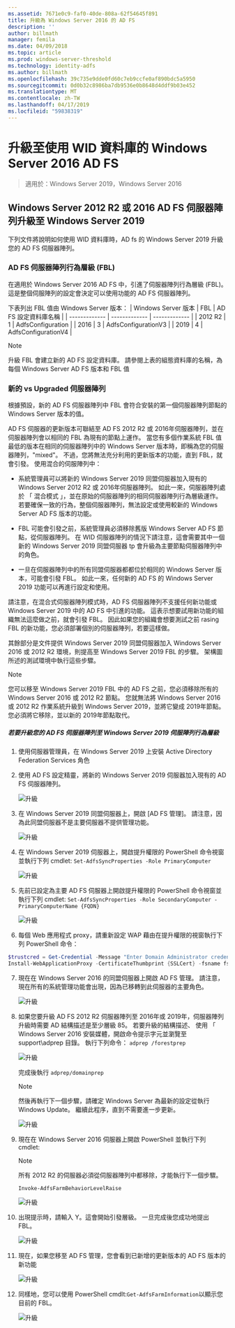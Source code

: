 ```yaml
---
ms.assetid: 7671e0c9-faf0-40de-808a-62f54645f891
title: 升級為 Windows Server 2016 的 AD FS
description: ''
author: billmath
manager: femila
ms.date: 04/09/2018
ms.topic: article
ms.prod: windows-server-threshold
ms.technology: identity-adfs
ms.author: billmath
ms.openlocfilehash: 39c735e9dde0fd60c7eb9ccfe0af890bdc5a5950
ms.sourcegitcommit: 0d0b32c8986ba7db9536e0b8648d4ddf9b03e452
ms.translationtype: MT
ms.contentlocale: zh-TW
ms.lasthandoff: 04/17/2019
ms.locfileid: "59838319"
---
```

# <a name="upgrading-to-ad-fs-in-windows-server-2016-using-a-wid-database"></a>升級至使用 WID 資料庫的 Windows Server 2016 AD FS

>適用於：Windows Server 2019，Windows Server 2016


## <a name="upgrading-a-windows-server-2012-r2-or-2016-ad-fs-farm-to-windows-server-2019"></a>Windows Server 2012 R2 或 2016 AD FS 伺服器陣列升級至 Windows Server 2019 
下列文件將說明如何使用 WID 資料庫時，AD fs 的 Windows Server 2019 升級您的 AD FS 伺服器陣列。  

### <a name="ad-fs-farm-behavior-levels-fbl"></a>AD FS 伺服器陣列行為層級 (FBL)  
在適用於 Windows Server 2016 AD FS 中，引進了伺服器陣列行為層級 (FBL)。 這是整個伺服陣列的設定會決定可以使用功能的 AD FS 伺服器陣列。 

下表列出 FBL 值由 Windows Server 版本：
| Windows Server 版本  | FBL | AD FS 設定資料庫名稱 |
| ------------- | ------------- | ------------- |
| 2012 R2  | 1  | AdfsConfiguration |
| 2016  | 3  | AdfsConfigurationV3 |
| 2019  | 4  | AdfsConfigurationV4 |

> [!NOTE]  
> 升級 FBL 會建立新的 AD FS 設定資料庫。  請參閱上表的組態資料庫的名稱，為每個 Windows Server AD FS 版本和 FBL 值

### <a name="new-vs-upgraded-farms"></a>新的 vs Upgraded 伺服器陣列
根據預設，新的 AD FS 伺服器陣列中 FBL 會符合安裝的第一個伺服器陣列節點的 Windows Server 版本的值。  

AD FS 伺服器的更新版本可聯結至 AD FS 2012 R2 或 2016年伺服器陣列，並在伺服器陣列會以相同的 FBL 為現有的節點上運作。 當您有多個作業系統 FBL 值最低的版本在相同的伺服器陣列中的 Windows Server 版本時，即稱為您的伺服器陣列，"mixed"。 不過，您將無法充分利用的更新版本的功能，直到 FBL，就會引發。 使用混合的伺服陣列中：  

-   系統管理員可以將新的 Windows Server 2019 同盟伺服器加入現有的 Windows Server 2012 R2 或 2016年伺服器陣列。 如此一來，伺服器陣列處於 「 混合模式 」，並在原始的伺服器陣列的相同伺服器陣列行為層級運作。 若要確保一致的行為，整個伺服器陣列，無法設定或使用較新的 Windows Server AD FS 版本的功能。  

- FBL 可能會引發之前，系統管理員必須移除舊版 Windows Server AD FS 節點，從伺服器陣列。  在 WID 伺服器陣列的情況下請注意，這會需要其中一個新的 Windows Server 2019 同盟伺服器 tp 會升級為主要節點伺服器陣列中的角色。

-   一旦在伺服器陣列中的所有同盟伺服器都都位於相同的 Windows Server 版本，可能會引發 FBL。  如此一來，任何新的 AD FS 的 Windows Server 2019 功能可以再進行設定和使用。

請注意，在混合式伺服器陣列模式時，AD FS 伺服器陣列不支援任何新功能或 Windows Server 2019 中的 AD FS 中引進的功能。 這表示想要試用新功能的組織無法這麼做之前，就會引發 FBL。 因此如果您的組織會想要測試之前 rasing FBL 的新功能，您必須部署個別的伺服器陣列，若要這樣做。  

其餘部分是文件提供 Windows Server 2019 同盟伺服器加入 Windows Server 2016 或 2012 R2 環境，則提高至 Windows Server 2019 FBL 的步驟。 架構圖所述的測試環境中執行這些步驟。  

> [!NOTE]  
> 您可以移至 Windows Server 2019 FBL 中的 AD FS 之前，您必須移除所有的 Windows Server 2016 或 2012 R2 節點。 您就無法將 Windows Server 2016 或 2012 R2 作業系統升級到 Windows Server 2019，並將它變成 2019年節點。 您必須將它移除，並以新的 2019年節點取代。



##### <a name="to-upgrade-your-ad-fs-farm-to-windows-server-2019-farm-behavior-level"></a>若要升級您的 AD FS 伺服器陣列至 Windows Server 2019 伺服陣列行為層級  

1.  使用伺服器管理員，在 Windows Server 2019 上安裝 Active Directory Federation Services 角色 

2.  使用 AD FS 設定精靈，將新的 Windows Server 2019 伺服器加入現有的 AD FS 伺服器陣列。  

    ![升級](media/Upgrading-to-AD-FS-in-Windows-Server-2016/ADFS_Mixed_1.png)  

3.  在 Windows Server 2019 同盟伺服器上，開啟 [AD FS 管理]。 請注意，因為此同盟伺服器不是主要伺服器不提供管理功能。  

    ![升級](media/Upgrading-to-AD-FS-in-Windows-Server-2016/ADFS_Mixed_3.png)  

4.  在 Windows Server 2019 伺服器上，開啟提升權限的 PowerShell 命令視窗並執行下列 cmdlet: `Set-AdfsSyncProperties -Role PrimaryComputer`

    ![升級](media/Upgrading-to-AD-FS-in-Windows-Server-2016/ADFS_Mixed_4.png)  

5.  先前已設定為主要 AD FS 伺服器上開啟提升權限的 PowerShell 命令視窗並執行下列 cmdlet: `Set-AdfsSyncProperties -Role SecondaryComputer -PrimaryComputerName {FQDN} `

    ![升級](media/Upgrading-to-AD-FS-in-Windows-Server-2016/ADFS_Mixed_5.png)  

6.  每個 Web 應用程式 proxy，請重新設定 WAP 藉由在提升權限的視窗執行下列 PowerShell 命令：  
```powershell
$trustcred = Get-Credential -Message "Enter Domain Administrator credentials"
Install-WebApplicationProxy -CertificateThumbprint {SSLCert} -fsname fsname -FederationServiceTrustCredential $trustcred  
```

7.  現在在 Windows Server 2016 的同盟伺服器上開啟 AD FS 管理。 請注意，現在所有的系統管理功能會出現，因為已移轉到此伺服器的主要角色。  

    ![升級](media/Upgrading-to-AD-FS-in-Windows-Server-2016/ADFS_Mixed_6.png)  

8.  如果您要升級 AD FS 2012 R2 伺服器陣列至 2016年或 2019年，伺服器陣列升級時需要 AD 結構描述是至少層級 85。  若要升級的結構描述、 使用 「 Windows Server 2016 安裝媒體，開啟命令提示字元並瀏覽至 support\adprep 目錄。 執行下列命令：  `adprep /forestprep`

    ![升級](media/Upgrading-to-AD-FS-in-Windows-Server-2016/ADFS_Mixed_7.png)  

    完成後執行 `adprep/domainprep`
    >[!NOTE]
    >然後再執行下一個步驟，請確定 Windows Server 為最新的設定從執行 Windows Update。 繼續此程序，直到不需要進一步更新。 
    > 
    
    ![升級](media/Upgrading-to-AD-FS-in-Windows-Server-2016/ADFS_Mixed_8.png)  

9. 現在在 Windows Server 2016 伺服器上開啟 PowerShell 並執行下列 cmdlet:
    >[!NOTE]
    > 所有 2012 R2 的伺服器必須從伺服器陣列中都移除，才能執行下一個步驟。
 
    `Invoke-AdfsFarmBehaviorLevelRaise`  

    ![升級](media/Upgrading-to-AD-FS-in-Windows-Server-2016/ADFS_Mixed_9.png)  

10. 出現提示時，請輸入 Y。這會開始引發層級。 一旦完成後您成功地提出 FBL。  

    ![升級](media/Upgrading-to-AD-FS-in-Windows-Server-2016/ADFS_Mixed_10.png)  

11. 現在，如果您移至 AD FS 管理，您會看到已新增的更新版本的 AD FS 版本的新功能 

    ![升級](media/Upgrading-to-AD-FS-in-Windows-Server-2016/ADFS_Mixed_12.png)  

13. 同樣地，您可以使用 PowerShell cmdlt:`Get-AdfsFarmInformation`以顯示您目前的 FBL。  

    ![升級](media/Upgrading-to-AD-FS-in-Windows-Server-2016/ADFS_Mixed_13.png)  
    


